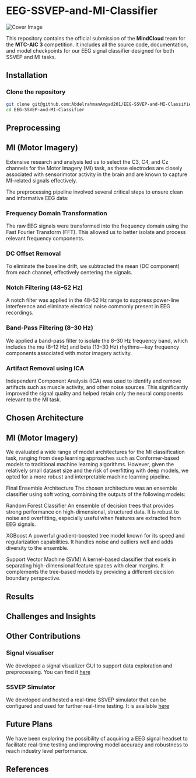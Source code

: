 # EEG-SSVEP-and-MI-Classifier
![Cover Image](images/cover.jpg)

This repository contains the official submission of the **MindCloud** team for the **MTC-AIC 3** competition. It includes all the source code, documentation, and model checkpoints for our EEG signal classifier designed for both SSVEP and MI tasks.

## Installation

### Clone the repository
```bash
git clone git@github.com:AbdelrahmanAmgad201/EEG-SSVEP-and-MI-Classifier.git
cd EEG-SSVEP-and-MI-Classifier
```

## Preprocessing
## MI (Motor Imagery)
Extensive research and analysis led us to select the C3, C4, and Cz channels for the Motor Imagery (MI) task, as these electrodes are closely associated with sensorimotor activity in the brain and are known to capture MI-related signals effectively.

The preprocessing pipeline involved several critical steps to ensure clean and informative EEG data:

### Frequency Domain Transformation
The raw EEG signals were transformed into the frequency domain using the Fast Fourier Transform (FFT). This allowed us to better isolate and process relevant frequency components.

### DC Offset Removal
To eliminate the baseline drift, we subtracted the mean (DC component) from each channel, effectively centering the signals.

### Notch Filtering (48–52 Hz)
A notch filter was applied in the 48–52 Hz range to suppress power-line interference and eliminate electrical noise commonly present in EEG recordings.

### Band-Pass Filtering (8–30 Hz)
We applied a band-pass filter to isolate the 8–30 Hz frequency band, which includes the mu (8–12 Hz) and beta (13–30 Hz) rhythms—key frequency components associated with motor imagery activity.

### Artifact Removal using ICA
Independent Component Analysis (ICA) was used to identify and remove artifacts such as muscle activity, and other noise sources. This significantly improved the signal quality and helped retain only the neural components relevant to the MI task.

## Chosen Architecture
## MI (Motor Imagery)
We evaluated a wide range of model architectures for the MI classification task, ranging from deep learning approaches such as Conformer-based models to traditional machine learning algorithms. However, given the relatively small dataset size and the risk of overfitting with deep models, we opted for a more robust and interpretable machine learning pipeline.

Final Ensemble Architecture
The chosen architecture was an ensemble classifier using soft voting, combining the outputs of the following models:

Random Forest Classifier
An ensemble of decision trees that provides strong performance on high-dimensional, structured data. It is robust to noise and overfitting, especially useful when features are extracted from EEG signals.

XGBoost
A powerful gradient-boosted tree model known for its speed and regularization capabilities. It handles noise and outliers well and adds diversity to the ensemble.

Support Vector Machine (SVM)
A kernel-based classifier that excels in separating high-dimensional feature spaces with clear margins. It complements the tree-based models by providing a different decision boundary perspective.
## Results
## Challenges and Insights

## Other Contributions
### Signal visualiser
We developed a signal visualizer GUI to support data exploration and preprocessing. You can find it [here](https://github.com/AmirKaseb/EEG-GUI)
### SSVEP Simulator
We developed and hosted a real-time SSVEP simulator that can be configured and used for further real-time testing. It is available [here](https://gilded-kitsune-dfc3ec.netlify.app/)
## Future Plans
We have been exploring the possibility of acquiring a EEG signal headset to facilitate real-time testing and improving model accuracy and robustness to reach industry level performance.

## References


